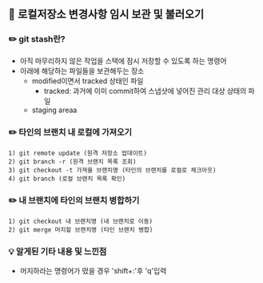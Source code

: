 ## 📖 로컬저장소 변경사항 임시 보관 및 불러오기
### ✏️ git stash란?
* 아직 마무리하지 않은 작업을 스택에 잠시 저장할 수 있도록 하는 명령어
* 아래에 해당하는 파일들을 보관해두는 장소
    - modified이면서 tracked 상태인 파일
        - tracked: 과거에 이미 commit하여 스냅샷에 넣어진 관리 대상 상태의 파일
    - staging areaa

### ✏️ 타인의 브랜치 내 로컬에 가져오기
    1) git remote update (원격 저장소 업데이트)
    2) git branch -r (원격 브랜치 목록 조회)
    3) git checkout -t 가져올 브랜치명 (타인의 브랜치를 로컬로 체크아웃)
    4) git branch (로컬 브랜치 목록 확인)

### ✏️ 내 브랜치에 타인의 브랜치 병합하기
    1) git checkout 내 브랜치명 (내 브랜치로 이동)
    2) git merge 머지할 브랜치명 (타인 브랜치 병합)

### 💡 알게된 기타 내용 및 느낀점
* 머지하라는 명령어가 떴을 경우 'shift+:'후 'q'입력